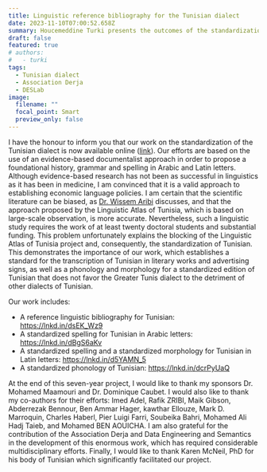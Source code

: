 ```yaml
---
title: Linguistic reference bibliography for the Tunisian dialect
date: 2023-11-10T07:00:52.658Z
summary: Houcemeddine Turki presents the outcomes of the standardization of the Tunisian dialect, which are now available online. The work includes a reference linguistic bibliography for Tunisian, a standardized spelling for Tunisian in Arabic letters, a standardized spelling and a standardized morphology for Tunisian in Latin letters, and a standardized phonology of Tunisian. The project has required considerable multidisciplinary efforts and has been developed in collaboration with the Association Derja and Data Engineering and Semantics Lab (DESLab)
draft: false
featured: true
# authors:
#   - turki
tags:
  - Tunisian dialect
  - Association Derja
  - DESLab
image:
  filename: ""
  focal_point: Smart
  preview_only: false
---
```

I have the honour to inform you that our work on the standardization of the Tunisian dialect is now available online ([link](https://papers.ssrn.com/sol3/papers.cfm?abstract_id=4587899)). Our efforts are based on the use of an evidence-based documentalist approach in order to propose a foundational history, grammar and spelling in Arabic and Latin letters. Although evidence-based research has not been as successful in linguistics as it has been in medicine, I am convinced that it is a valid approach to establishing economic language policies. I am certain that the scientific literature can be biased, as [Dr. Wissem Aribi](https://www.linkedin.com/in/ACoAADSBbpABGOH2eK3k0VAn08-DebFqFIvS3zo?lipi=urn%3Ali%3Apage%3Ad_flagship3_detail_base%3B5RY7I6VnTOOuWnJyRSTYaA%3D%3D) discusses, and that the approach proposed by the Linguistic Atlas of Tunisia, which is based on large-scale observation, is more accurate. Nevertheless, such a linguistic study requires the work of at least twenty doctoral students and substantial funding. This problem unfortunately explains the blocking of the Linguistic Atlas of Tunisia project and, consequently, the standardization of Tunisian. This demonstrates the importance of our work, which establishes a standard for the transcription of Tunisian in literary works and advertising signs, as well as a phonology and morphology for a standardized edition of Tunisian that does not favor the Greater Tunis dialect to the detriment of other dialects of Tunisian.

Our work includes:
- A reference linguistic bibliography for Tunisian: https://lnkd.in/dsEK_Wz9
- A standardized spelling for Tunisian in Arabic letters: https://lnkd.in/dBgS6aKv
- A standardized spelling and a standardized morphology for Tunisian in Latin letters: https://lnkd.in/d5YAMN_5
- A standardized phonology of Tunisian: https://lnkd.in/dcrPyUaQ

At the end of this seven-year project, I would like to thank my sponsors Dr. Mohamed Maamouri and Dr. Dominique Caubet. I would also like to thank my co-authors for their efforts: Imed Adel, Rafik ZRIBI, Maik Gibson, Abderrezak Bennour, Ben Ammar Hager, kawthar Ellouze, Mark D. Marroquin, Charles Haberl, Pier Luigi Farri, Soubeika Bahri, Mohamed Ali Hadj Taieb, and Mohamed BEN AOUICHA. I am also grateful for the contribution of the Association Derja and Data Engineering and Semantics in the development of this enormous work, which has required considerable multidisciplinary efforts. Finally, I would like to thank Karen McNeil, PhD for his body of Tunisian which significantly facilitated our project.
```
